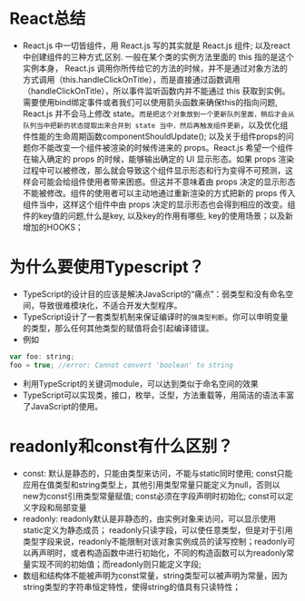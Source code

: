 # React总结
- React.js 中一切皆组件，用 React.js 写的其实就是 React.js 组件; 以及react中创建组件的三种方式,区别. 一般在某个类的实例方法里面的 this 指的是这个实例本身， React.js 调用你所传给它的方法的时候，并不是通过对象方法的方式调用（this.handleClickOnTitle），而是直接通过函数调用 （handleClickOnTitle），所以事件监听函数内并不能通过 this 获取到实例。需要使用bind绑定事件或者我们可以使用箭头函数来确保this的指向问题, React.js 并不会马上修改 state。`而是把这个对象放到一个更新队列里面，稍后才会从队列当中把新的状态提取出来合并到 state 当中，然后再触发组件更新`，以及优化组件性能的生命周期函数componentShouldUpdate(); 以及关于组件props的问题你不能改变一个组件被渲染的时候传进来的 props。React.js 希望一个组件在输入确定的 props 的时候，能够输出确定的 UI 显示形态。如果 props 渲染过程中可以被修改，那么就会导致这个组件显示形态和行为变得不可预测，这样会可能会给组件使用者带来困惑。但这并不意味着由 props 决定的显示形态不能被修改。组件的使用者可以主动地通过重新渲染的方式把新的 props 传入组件当中，这样这个组件中由 props 决定的显示形态也会得到相应的改变。组件的key值的问题,什么是key, 以及key的作用有哪些, key的使用场景；以及新增加的HOOKS；

# 为什么要使用Typescript？
- TypeScript的设计目的应该是解决JavaScript的“痛点”：弱类型和没有命名空间，导致很难模块化，不适合开发大型程序。
- TypeScript设计了一套类型机制来保证编译时的`强类型判断`。你可以申明变量的类型，那么任何其他类型的赋值将会引起编译错误。
- 例如
```javascript
var foo: string;
foo = true; //error: Cannot convert 'boolean' to string
```
- 利用TypeScript的关键词module，可以达到类似于命名空间的效果
- TypeScript可以实现类，接口，枚举，泛型，方法重载等，用简洁的语法丰富了JavaScript的使用。

# readonly和const有什么区别？
- const: 默认是静态的，只能由类型来访问，不能与static同时使用; const只能应用在值类型和string类型上，其他引用类型常量只能定义为null，否则以new为const引用类型常量赋值; const必须在字段声明时初始化; const可以定义字段和局部变量
- readonly: readonly默认是非静态的，由实例对象来访问，可以显示使用static定义为静态成员； readonly只读字段，可以使任意类型，但是对于引用类型字段来说，readonly不能限制对该对象实例成员的读写控制；readonly可以再声明时，或者构造函数中进行初始化，不同的构造函数可以为readonly常量实现不同的初始值；而readonly则只能定义字段;
- 数组和结构体不能被声明为const常量，string类型可以被声明为常量，因为string类型的字符串恒定特性，使得string的值具有只读特性；